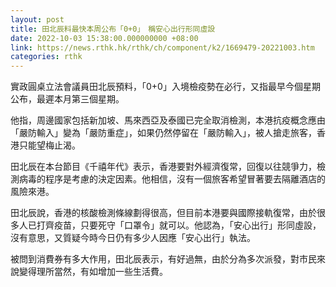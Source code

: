 ```yaml
---
layout: post
title: 田北辰料最快本周公布「0+0」　稱安心出行形同虛設
date: 2022-10-03 15:38:00.000000000 +08:00
link: https://news.rthk.hk/rthk/ch/component/k2/1669479-20221003.htm
categories: rthk
---
```


實政圓桌立法會議員田北辰預料，「0+0」入境檢疫勢在必行，又指最早今個星期公布，最遲本月第三個星期。

他指，周邊國家包括新加坡、馬來西亞及泰國已完全取消檢測，本港抗疫概念應由「嚴防輸入」變為「嚴防重症」，如果仍然停留在「嚴防輸入」，被人搶走旅客，香港只能望梅止渴。

田北辰在本台節目《千禧年代》表示，香港要對外經濟復常，回復以往競爭力，檢測病毒的程序是考慮的決定因素。他相信，沒有一個旅客希望冒著要去隔離酒店的風險來港。

田北辰說，香港的核酸檢測條線劃得很高，但目前本港要與國際接軌復常，由於很多人已打齊疫苗，只要死守「口罩令」就可以。他認為，「安心出行」形同虛設，沒有意思，又質疑今時今日仍有多少人因應「安心出行」執法。

被問到消費券有多大作用，田北辰表示，有好過無，由於分為多次派發，對市民來說變得理所當然，有如增加一些生活費。
